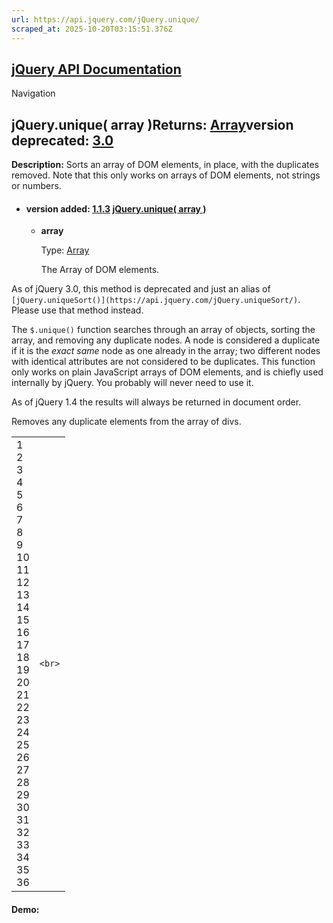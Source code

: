 ```yaml
---
url: https://api.jquery.com/jQuery.unique/
scraped_at: 2025-10-20T03:15:51.376Z
---
```


## [jQuery API Documentation](https://jquery.com/ "jQuery API Documentation")

Navigation

## jQuery.unique( array )Returns: [Array](http://api.jquery.com/Types/\#Array)version deprecated: [3.0](https://api.jquery.com/category/version/3.0/)

**Description:** Sorts an array of DOM elements, in place, with the duplicates removed. Note that this only works on arrays of DOM elements, not strings or numbers.

- #### version added: [1.1.3](https://api.jquery.com/category/version/1.1.3/) [jQuery.unique( array )](https://api.jquery.com/jQuery.unique/\#jQuery-unique-array)

  - **array**

    Type: [Array](http://api.jquery.com/Types/#Array)

    The Array of DOM elements.

As of jQuery 3.0, this method is deprecated and just an alias of `[jQuery.uniqueSort()](https://api.jquery.com/jQuery.uniqueSort/)`. Please use that method instead.

The `$.unique()` function searches through an array of objects, sorting the array, and removing any duplicate nodes. A node is considered a duplicate if it is the _exact same_ node as one already in the array; two different nodes with identical attributes are not considered to be duplicates. This function only works on plain JavaScript arrays of DOM elements, and is chiefly used internally by jQuery. You probably will never need to use it.

As of jQuery 1.4 the results will always be returned in document order.

Removes any duplicate elements from the array of divs.

|     |     |
| --- | --- |
| 1<br>2<br>3<br>4<br>5<br>6<br>7<br>8<br>9<br>10<br>11<br>12<br>13<br>14<br>15<br>16<br>17<br>18<br>19<br>20<br>21<br>22<br>23<br>24<br>25<br>26<br>27<br>28<br>29<br>30<br>31<br>32<br>33<br>34<br>35<br>36 | ```<br>``` |

#### Demo: